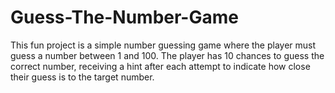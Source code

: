 # Guess-The-Number-Game
This fun project is a simple number guessing game where the player must guess a number between 1 and 100. The player has 10 chances to guess the correct number, receiving a hint after each attempt to indicate how close their guess is to the target number.
